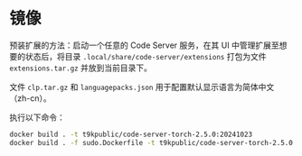 # 镜像

预装扩展的方法：启动一个任意的 Code Server 服务，在其 UI 中管理扩展至想要的状态后，将目录 `.local/share/code-server/extensions` 打包为文件 `extensions.tar.gz` 并放到当前目录下。

文件 `clp.tar.gz` 和 `languagepacks.json` 用于配置默认显示语言为简体中文（zh-cn）。

执行以下命令：

```bash
docker build . -t t9kpublic/code-server-torch-2.5.0:20241023
docker build . -f sudo.Dockerfile -t t9kpublic/code-server-torch-2.5.0:20241023-sudo
```
